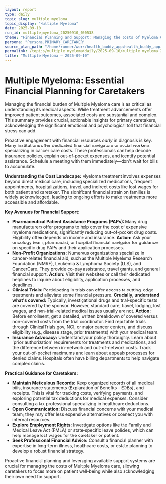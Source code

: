 ```yaml
---
layout: report
type: daily
topic_slug: multiple_myeloma
topic_display: "Multiple Myeloma"
date: 2025-09-10
run_id: multiple_myeloma_20250910_060538
theme: "Financial Planning and Support: Managing the Costs of Myeloma Care"
persona: "Persona.PRIMARY_CARETAKER"
source_plan_path: "/home/runner/work/health_buddy_app/health_buddy_app/.results/multiple_myeloma/weekly_plan/2025-09-08/plan.json"
permalink: /topics/multiple_myeloma/daily/2025-09-10/multiple_myeloma_20250910_060538/
title: "Multiple Myeloma — 2025-09-10"
---
```


# Multiple Myeloma: Essential Financial Planning for Caretakers

Managing the financial burden of Multiple Myeloma care is as critical as understanding its medical aspects. While treatment advancements offer improved patient outcomes, associated costs are substantial and complex. This summary provides crucial, actionable insights for primary caretakers, acknowledging the significant emotional and psychological toll that financial stress can add.

Proactive engagement with financial resources *early* in diagnosis is key. Many institutions offer dedicated financial navigators or social workers specializing in cancer care costs. These professionals can help decode insurance policies, explain out-of-pocket expenses, and identify potential assistance. Schedule a meeting with them immediately—don't wait for bills to accumulate.

**Understanding the Cost Landscape:** Myeloma treatment involves expenses beyond direct medical care, including specialized medications, frequent appointments, hospitalizations, travel, and indirect costs like lost wages for both patient and caretaker. The significant financial strain on families is widely acknowledged, leading to ongoing efforts to make treatments more accessible and affordable.

**Key Avenues for Financial Support:**

*   **Pharmaceutical Patient Assistance Programs (PAPs):** Many drug manufacturers offer programs to help cover the cost of expensive myeloma medications, significantly reducing out-of-pocket drug costs. Eligibility often depends on income and insurance. **Action:** Ask your oncology team, pharmacist, or hospital financial navigator for guidance on specific drug PAPs and their application processes.
*   **Non-Profit Organizations:** Numerous organizations specialize in cancer-related financial aid, such as the Multiple Myeloma Research Foundation (MMRF), Leukemia & Lymphoma Society (LLS), and CancerCare. They provide co-pay assistance, travel grants, and general financial support. **Action:** Visit their websites or call their dedicated helplines to inquire about eligibility, application processes, and deadlines.
*   **Clinical Trials:** Participating in trials can offer access to cutting-edge treatments and alleviate some financial pressure. **Crucially, understand what's covered:** Typically, investigational drugs and trial-specific tests are covered by the sponsor. However, standard care, travel, lodging, lost wages, and non-trial-related medical issues usually are not. **Action:** Before enrollment, get a detailed, written breakdown of covered versus non-covered costs from the trial coordinator. Find reputable trials through ClinicalTrials.gov, NCI, or major cancer centers, and discuss eligibility (e.g., disease stage, prior treatments) with your medical team.
*   **Insurance Advocacy:** Understand your policy thoroughly. Learn about 'prior authorization' requirements for treatments and medications, and the difference between in-network and out-of-network costs. Track your out-of-pocket maximums and learn about appeals processes for denied claims. Hospitals often have billing departments to help navigate complex claims.

**Practical Guidance for Caretakers:**

*   **Maintain Meticulous Records:** Keep organized records of all medical bills, insurance statements (Explanation of Benefits - EOBs), and receipts. This is vital for tracking costs, verifying payments, and exploring potential tax deductions for medical expenses. Consider consulting a tax professional specializing in healthcare deductions.
*   **Open Communication:** Discuss financial concerns with your medical team; they may offer less expensive alternatives or connect you with internal resources.
*   **Explore Employment Rights:** Investigate options like the Family and Medical Leave Act (FMLA) or state-specific leave policies, which can help manage lost wages for the caretaker or patient.
*   **Seek Professional Financial Advice:** Consult a financial planner with expertise in long-term illness, healthcare costs, or estate planning to develop a robust financial strategy.

Proactive financial planning and leveraging available support systems are crucial for managing the costs of Multiple Myeloma care, allowing caretakers to focus more on patient well-being while also acknowledging their own need for support.
